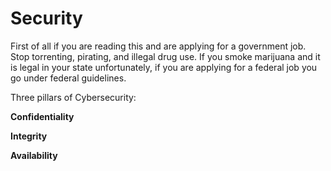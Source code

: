 # Security

First of all if you are reading this and are applying for a government job. Stop torrenting, pirating, and illegal drug use. If you smoke marijuana and it is legal in your state unfortunately, if you are applying for a federal job you go under federal guidelines.

Three pillars of Cybersecurity:

**Confidentiality**

**Integrity**

**Availability**

